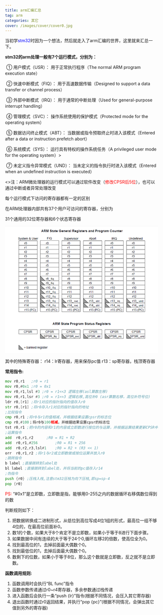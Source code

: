 ```yaml
---
title: arm汇编汇总
tag: arm
categories: 其它
cover: /images/cover/cover0.jpg
---
```

当初学<font color = blue>stm32</font>时因为一个想法，然后就走入了arm汇编的世界，这里就来汇总一下。
<!--more-->

__stm32的arm处理一般有7个运行模式，分别为：__

​	<a>① 用户模式（USR）： 用于正常执行程序（The normal ARM program execution state）</a>

​	<a>② 快速中断模式（FIQ）： 用于高速数据传输（Designed to support a data transfer or channel process）</a>

​	<a>③ 外部中断模式（IRQ）： 用于通常的中断处理（Used for general-purpose interrupt handling）</a>

​	<a>④ 管理模式（SVC）： 操作系统使用的保护模式（Protected mode for the operating system）</a>

​	<a>⑤ 数据访问终止模式（ABT）： 当数据或指令预取终止时进入该模式（Entered after a data or instruction prefetch abort）</a>

​	<a>⑥ 系统模式（SYS）： 运行具有特权的操作系统任务（A privileged user mode for the operating system）</a>>

​	<a>⑦ 未定义指令异常模式（UND）： 当未定义的指令执行时进入该模式（Entered when an undefined instruction is executed）</a>

<>注：ARM微处理器的运行模式可以通过软件改变（<font color=red>修改CPSR后5位</font>），也可以通过中断或者异常处理改变

每个运行模式下访问的寄存器都有一定的区别

在ARM处理器内部共有37个用户可访问的寄存器，分别为

31个通用的32位寄存器和6个状态寄存器

![如不能显示图片，请刷新网页](arm/p1.png)


其中的特殊寄存器：
r14：lr寄存器，用来保存pc值
r13：sp寄存器，栈顶寄存器


__常用指令:__

```asm
mov r0,r1   ;r0 = r1
mov r0,#0x1 ;r0 = 0x1
mov r0,r1,lsl #3 ;r0 = r1<<3 逻辑左移(asl算数左移)
mov r0,r1,lsr #3 ;r0 = r1>>3 逻辑右移,高位补0 (asr算数右移，高位补符号位)
ldr r0,[r1] ;将r1对应的指针指向的值存入r0
str r0,[r1] ;将r0存入r1对应的指针指向的地址
;比较指令
cmp r0,r1 ;将r0与r1的值相减，并根据结果设置cpsr的标志位
cmp r0,#100；将r0与100相减，并根据结果设置cpsr的标志位
tst r0,r1 ;把r0的内容和r1的内容或立即数进行按位的与运算，并根据运算结果更新CPSR中条件标志位的值。
;运算指令
add  r0,r1,r2      ;R0 = R1 + R2
add  r0,r1,#256        ;R0 = R1 + 256
add  r0,r2,r3,lsl#1    ;R0 = R2 + (R3 << 1)
orr  r0,r1,r2 ;将r1与r2或立即数做或按位运算并放入r0
;跳转指令
b label ;直接跳转到label处
bl label ;直接跳转到label处，并将当前的pc值存入r14
;伪指令
push {r0} ;压栈入栈,注意stm32压栈为向下压栈,即sp=sp-4
pop {r0}
```

<font color = red>PS:</font> “#0x1”是立即数，立即数是指，能够用0-255之内的数据循环右移偶数位得到的数

判断规则如下：

1. 把数据转换成二进制形式，从低位到高位写成4位1组的形式，最高位一组不够4位的，在最高位前面补0。
2. 数1的个数，如果大于8个肯定不是立即数，如果小于等于8进行下面步骤。
3. 如果数据中间有连续的大于等于24个0,循环左移2的倍数，使高位全为0。
4. 找到最高位的1，去掉前面最大偶数个0。
5. 找到最低位的1，去掉后面最大偶数个0。
6. 数剩下的位数，如果小于等于8位，那么这个数就是立即数，反之就不是立即数。


__函数调用规则:__
1. 函数调用时会执行“BL func”指令
2. 函数参数传递通过r0~r4寄存器，多余参数通过栈传递
3. 进入函数后会执行一条“push {lr}”指令(根据不同情况，会压入其它寄存器)
4. 退出函数时通过r0返回结果，并执行“pop {pc}”(根据不同情况，会弹出其它值到另外的寄存器)


















